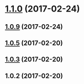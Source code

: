<a name="1.1.0"></a>
# [1.1.0](https://github.com/thecodechef/nunjucks_extended/compare/v1.0.9...v1.1.0) (2017-02-24)



<a name="1.0.9"></a>
## [1.0.9](https://github.com/thecodechef/nunjucks_extended/compare/v1.0.8...v1.0.9) (2017-02-24)



<a name="1.0.5"></a>
## [1.0.5](https://github.com/thecodechef/nunjucks_extended/compare/v1.0.4...v1.0.5) (2017-02-20)



<a name="1.0.3"></a>
## [1.0.3](https://github.com/thecodechef/nunjucks_extended/compare/v1.0.2...v1.0.3) (2017-02-20)



<a name="1.0.2"></a>
## 1.0.2 (2017-02-20)




